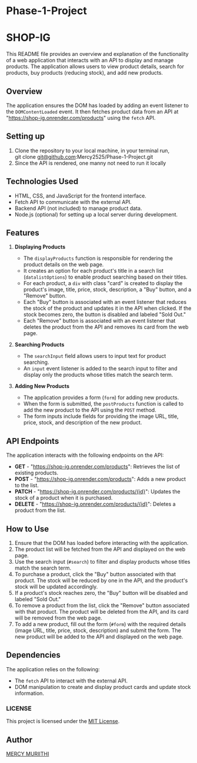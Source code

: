# Phase-1-Project
 

# SHOP-IG

This README file provides an overview and explanation of the functionality of a web application that interacts with an API to display and manage products. 
The application allows users to view product details, search for products, buy products (reducing stock), and add new products.


## Overview

The application ensures the DOM has loaded by adding an event listener to the `DOMContentLoaded` event. It then fetches product data from an API at "https://shop-ig.onrender.com/products" using the `fetch` API.

## Setting up
 1. Clone the repository to your local machine, in your terminal run, <br>
   git clone git@github.com:Mercy2525/Phase-1-Project.git
 2. Since the API is rendered, one manny not need to run it locally 

## Technologies Used
- HTML, CSS, and JavaScript for the frontend interface.
- Fetch API to communicate with the external API.
- Backend API (not included) to manage product data.
- Node.js (optional) for setting up a local server during development.

## Features

1. **Displaying Products**
   - The `displayProducts` function is responsible for rendering the product details on the web page.
   - It creates an option for each product's title in a search list (`datalistOptions`) to enable product searching based on their titles.
   - For each product, a `div` with class "card" is created to display the product's image, title, price, stock, description, a "Buy" button, and a "Remove" button.
   - Each "Buy" button is associated with an event listener that reduces the stock of the product and updates it in the API when clicked. If the stock becomes zero, the button is disabled and labeled "Sold Out."
   - Each "Remove" button is associated with an event listener that deletes the product from the API and removes its card from the web page.

2. **Searching Products**
   - The `searchInput` field allows users to input text for product searching.
   - An `input` event listener is added to the search input to filter and display only the products whose titles match the search term.

3. **Adding New Products**
   - The application provides a form (`form`) for adding new products.
   - When the form is submitted, the `postProducts` function is called to add the new product to the API using the `POST` method.
   - The form inputs include fields for providing the image URL, title, price, stock, and description of the new product.

## API Endpoints

The application interacts with the following endpoints on the API:

- **GET** - "https://shop-ig.onrender.com/products": Retrieves the list of existing products.
- **POST** - "https://shop-ig.onrender.com/products": Adds a new product to the list.
- **PATCH** - "https://shop-ig.onrender.com/products/{id}": Updates the stock of a product when it is purchased.
- **DELETE** - "https://shop-ig.onrender.com/products/{id}": Deletes a product from the list.

## How to Use

1. Ensure that the DOM has loaded before interacting with the application.
2. The product list will be fetched from the API and displayed on the web page.
3. Use the search input (`#search`) to filter and display products whose titles match the search term.
4. To purchase a product, click the "Buy" button associated with that product. The stock will be reduced by one in the API, and the product's stock will be updated accordingly.
5. If a product's stock reaches zero, the "Buy" button will be disabled and labeled "Sold Out."
6. To remove a product from the list, click the "Remove" button associated with that product. The product will be deleted from the API, and its card will be removed from the web page.
7. To add a new product, fill out the form (`#form`) with the required details (image URL, title, price, stock, description) and submit the form. The new product will be added to the API and displayed on the web page.

## Dependencies

The application relies on the following:

- The `fetch` API to interact with the external API.
- DOM manipulation to create and display product cards and update stock information.

### LICENSE
This project is licensed under the [MIT License](LICENSE).

## Author

[MERCY MURIITHI](https://github.com/Mercy2525)